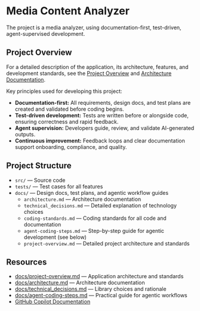 # Media Content Analyzer

The project is a media analyzer, using documentation-first, test-driven, agent-supervised development.

## Project Overview

For a detailed description of the application, its architecture, features, and development standards, see the [Project Overview](PROJECT_OVERVIEW.md) and [Architecture Documentation](docs/architecture.md).

Key principles used for developing this project:
- **Documentation-first:** All requirements, design docs, and test plans are created and validated before coding begins.
- **Test-driven development:** Tests are written before or alongside code, ensuring correctness and rapid feedback.
- **Agent supervision:** Developers guide, review, and validate AI-generated outputs.
- **Continuous improvement:** Feedback loops and clear documentation support onboarding, compliance, and quality.

## Project Structure

- `src/` — Source code
- `tests/` — Test cases for all features
- `docs/` — Design docs, test plans, and agentic workflow guides
  - `architecture.md` — Architecture documentation
  - `technical_decisions.md` — Detailed explanation of technology choices
  - `coding-standards.md` — Coding standards for all code and documentation
  - `agent-coding-steps.md` — Step-by-step guide for agentic development (see below)
  - `project-overview.md` — Detailed project architecture and standards

## Resources

- [docs/project-overview.md](project-overview.md) — Application architecture and standards
- [docs/architecture.md](docs/architecture.md) — Architecture documentation
- [docs/technical_decisions.md](docs/technical_decisions.md) — Library choices and rationale
- [docs/agent-coding-steps.md](docs/agent-coding-steps.md) — Practical guide for agentic workflows
- [GitHub Copilot Documentation](https://docs.github.com/en/copilot)
